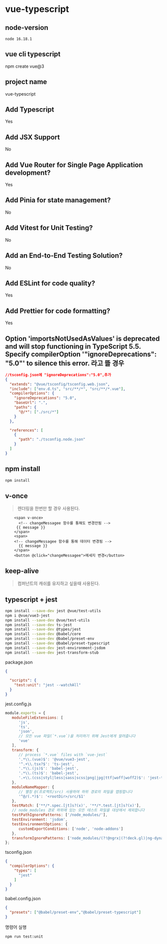 # vue-typescript

## node-version

```
node 16.18.1
```

## vue cli typescript

npm create vue@3

## project name

vue-typescript

## Add Typescript

Yes

## Add JSX Support

No

## Add Vue Router for Single Page Application development?

Yes

## Add Pinia for state management?

No

## Add Vitest for Unit Testing?

No

## Add an End-to-End Testing Solution?

No

## Add ESLint for code quality?

Yes

## Add Prettier for code formatting?

Yes

## Option 'importsNotUsedAsValues' is deprecated and will stop functioning in TypeScript 5.5. Specify compilerOption '"ignoreDeprecations": "5.0"' to silence this error. 라고 뜰 경우

```json
//tsconfig.json에 "ignoreDeprecations":"5.0",추가
{
  "extends": "@vue/tsconfig/tsconfig.web.json",
  "include": ["env.d.ts", "src/**/*", "src/**/*.vue"],
  "compilerOptions": {
    "ignoreDeprecations": "5.0",
    "baseUrl": ".",
    "paths": {
      "@/*": ["./src/*"]
    }
  },

  "references": [
    {
      "path": "./tsconfig.node.json"
    }
  ]
}
```

## npm install

```bash
npm install
```

## v-once
> 렌더링을 한번만 할 경우 사용된다.
```vue
    <span v-once>
      <!-- changeMessagee 함수를 통해도 변경안됨 -->
     {{ message }}
    </span>
    <span>
    <!-- changeMessagee 함수를 통해 데이터 변경됨 -->
      {{ message }}
    </span>
    <button @click="changeMessagee">메세지 변경</button>
```
## keep-alive
> 컴퍼넌트의 캐쉬를 유지하고 싶을때 사용된다.


## typescript + jest
```bash
npm install --save-dev jest @vue/test-utils
npm i @vue/vue3-jest
npm install --save-dev @vue/test-utils
npm install --save-dev ts-jest
npm install --save-dev @types/jest
npm install --save-dev @babel/core 
npm install --save-dev @babel/preset-env 
npm install --save-dev @babel/preset-typescript 
npm install --save-dev jest-environment-jsdom 
npm install --save-dev jest-transform-stub
```

package.json
```json
{
  
  "scripts": {
    "test:unit": "jest --watchAll"
  }
}

```


jest.config.js
```javascript
module.exports = {
   moduleFileExtensions: [
      'js',
      'ts',
      'json',
      // 모든 vue 파일(`*.vue`)을 처리하기 위해 Jest에게 알려줍니다
      'vue'
   ],
   transform: {
      // process `*.vue` files with `vue-jest`
      '.*\\.(vue)$': '@vue/vue3-jest',
      '^.+\\.tsx?$': 'ts-jest',
      '.*\\.(js)$': 'babel-jest',
      '.*\\.(ts)$': 'babel-jest',
      '.+\\.(css|styl|less|sass|scss|png|jpg|ttf|woff|woff2)$': 'jest-transform-stub'
   },
   moduleNameMapper: {
      // 별칭 @(프로젝트/src) 사용하여 하위 경로의 파일을 맵핑합니다
      '^@/(.*)$': '<rootDir>/src/$1'
   },
   testMatch: ['**/*.spec.[jt]s?(x)', '**/*.test.[jt]s?(x)'],
   // node_modules 경로 하위에 있는 모든 테스트 파일을 대상에서 제외합니다
   testPathIgnorePatterns: ['/node_modules/'],
   testEnvironment: 'jsdom',
   testEnvironmentOptions: {
      customExportConditions: ['node', 'node-addons']
   },
   transformIgnorePatterns: ['node_modules/(?!@ngrx|(?!deck.gl)|ng-dynamic)']
};

```

tsconfig.json
```json
{
  "compilerOptions": {
    "types": [
      "jest"
    ]
  }
}
```


babel.config.json
```json
{
  "presets": ["@babel/preset-env","@babel/preset-typescript"]
}
```

명령어 실행
```bash
npm run test:unit
```